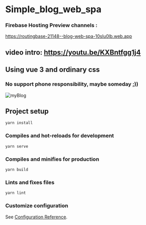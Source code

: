 # Simple_blog_web_spa
### Firebase Hosting Preview channels :
https://routingbase-21148--blog-web-spa-10slu0lb.web.app
## video intro: https://youtu.be/KXBntfgg1j4
## Using vue 3 and ordinary css
### No support phone responsibility, maybe someday ;))

![myBlog](https://user-images.githubusercontent.com/51271834/168931590-43d3d8f2-b4ed-4fa3-b474-ea5b451559a6.png)


## Project setup
```
yarn install
```

### Compiles and hot-reloads for development
```
yarn serve
```

### Compiles and minifies for production
```
yarn build
```

### Lints and fixes files
```
yarn lint
```

### Customize configuration
See [Configuration Reference](https://cli.vuejs.org/config/).
